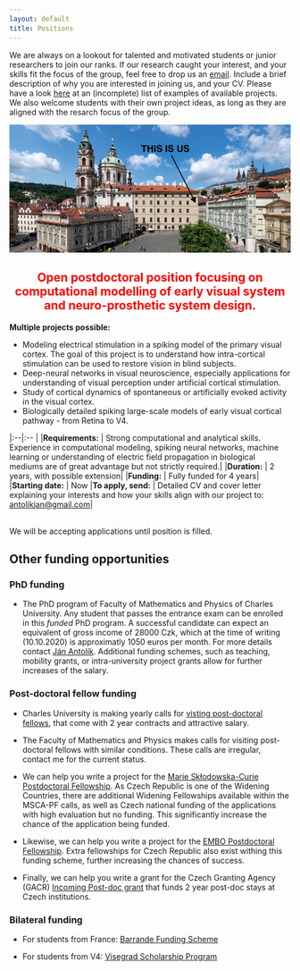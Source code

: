 ```yaml
---
layout: default
title: Positions
---
```



We are always on a lookout for talented and motivated students or junior researchers to join our ranks.
If our research caught your interest, and your skills fit the focus of the group, feel free to drop us an [email](/index.html). Include a brief description of why you are interested in joining us, and your CV.
Please have a look [here](/research.html) at an (incomplete) list of examples of available projects.
We also welcome students with their own project ideas, as long as they are aligned with the
resarch focus of the group.

<div >
<img class="charles_uni_picture" src="./assets/img/mff_malostranske_namesti_crop_with_arrow.png">
</div> 

<!-- Currently, _we do not have fully funded positions available_, however -->

<center><h2 style="color:red;"> Open postdoctoral position focusing on computational modelling of early visual system and neuro-prosthetic system design. </h2></center>

**Multiple projects possible:**
* Modeling electrical stimulation in a spiking model of the primary visual cortex. The goal of this project is to understand how intra-cortical stimulation can be used to restore vision in blind subjects.
* Deep-neural networks in visual neuroscience, especially applications for understanding of visual perception under artificial cortical stimulation.
* Study of cortical dynamics of spontaneous or artificially evoked activity in the visual cortex.  
* Biologically detailed spiking large-scale models of early visual cortical pathway - from Retina to V4.


|:--|:-- |
|**Requirements:**     | Strong computational and analytical skills. Experience in computational modeling, spiking neural networks, machine learning or understanding of electric field propagation in biological mediums are of great advantage but not strictly required.|
|**Duration:**         | 2 years, with possible extension|
|**Funding:**          | Fully funded for 4 years|
|**Starting date:**    | Now
|**To apply, send:**   | Detailed CV and cover letter explaining your interests and how your skills align with our project to: antolikjan@gmail.com|

<br />
We will be accepting applications until position is filled.


## Other funding opportunities

### PhD funding

- The PhD program of Faculty of Mathematics and Physics of Charles University. Any student that
  passes the entrance exam can be enrolled in this _funded_ PhD program. A successful candidate can
  expect an equivalent of gross income of 28000 Czk, which at the time of writing (10.10.2020) is
  approximatly 1050 euros per month. For more details contact [Ján Antolík](https://Antolik.net). 
  Additional funding schemes, such as teaching, mobility grants, or intra-university project grants 
  allow for further increases of the salary.

### Post-doctoral fellow funding

- Charles University is making yearly calls for [visting post-doctoral fellows](https://cuni.cz/UKEN-178.html),
  that come with 2 year contracts and attractive salary.

- The Faculty of Mathematics and Physics makes calls for visiting post-doctoral fellows with similar conditions. These calls are irregular, contact
  me for the current status.

- We can help you write a project for the [Marie Skłodowska-Curie Postdoctoral Fellowship](https://ec.europa.eu/research/mariecurieactions/actions/individual-fellowships_en). 
As Czech Republic is one of the Widening Countries, there are additional Widening Fellowships available within the MSCA-PF calls, as well as Czech national funding of the 
applications with high evaluation but no funding. This significantly increase the chance of the application being funded.

- Likewise, we can help you write a project for the [EMBO Postdoctoral Fellowship](https://www.embo.org/funding/fellowships-grants-and-career-support/postdoctoral-fellowships/).
Extra fellowships for Czech Republic also exist withing this funding scheme, further increasing the chances of success.

- Finally, we can help you write a grant for the Czech Granting Agency (GACR) [Incoming Post-doc grant](https://gacr.cz/en/types-of-grant-projects/) that funds 2 year post-doc 
stays at Czech institutions.

### Bilateral funding

- For students from France: [Barrande Funding Scheme](https://studium.ifp.cz/en/doctorants/barrande-fellowship-program/?fbclid=IwAR3r-ISWEpvANAmC5b5wdR7S4HKg54JphDiTXnJ1sL6C22REYRs8bnbwE7A)

- For students from V4: [Visegrad Scholarship Program](https://www.visegradfund.org/apply/mobilities/visegrad-scholarship/?c=how-to-apply)
